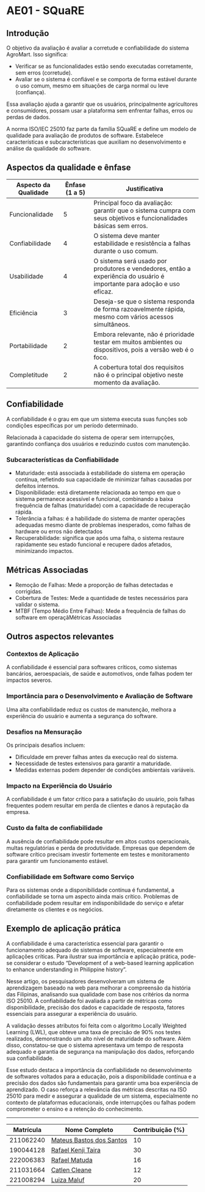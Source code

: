 # __AE01 - SQuaRE__

## __Introdução__

O objetivo da avaliação é avaliar a corretude e confiabilidade do sistema AgroMart. Isso significa:

- Verificar se as funcionalidades estão sendo executadas corretamente, sem erros (corretude).
- Avaliar se o sistema é confiável e se comporta de forma estável durante o uso comum, mesmo em situações de carga normal ou leve (confiança).

Essa avaliação ajuda a garantir que os usuários, principalmente agricultores e consumidores, possam usar a plataforma sem enfrentar falhas, erros ou perdas de dados.

A norma ISO/IEC 25010 faz parte da família SQuaRE e define um modelo de qualidade para avaliação de produtos de software. Estabelece características e subcaracterísticas que auxiliam no desenvolvimento e análise da qualidade do software.

## __Aspectos da qualidade e ênfase__

|Aspecto da Qualidade | Ênfase (1 a 5) | Justificativa |
| ----- | ------- | --------|
| Funcionalidade | 5 | Principal foco da avaliação: garantir que o sistema cumpra com seus objetivos e funcionalidades básicas sem erros. | 
| Confiabilidade | 4 | O sistema deve manter estabilidade e resistência a falhas durante o uso comum. |  
| Usabilidade  | 4 | O sistema será usado por produtores e vendedores, então a experiência do usuário é importante para adoção e uso eficaz. |
| Eficiência | 3 | Deseja-se que o sistema responda de forma razoavelmente rápida, mesmo com vários acessos simultâneos. |
| Portabilidade | 2 | Embora relevante, não é prioridade testar em muitos ambientes ou dispositivos, pois a versão web é o foco. | 
| Completitude | 2 | A cobertura total dos requisitos não é o principal objetivo neste momento da avaliação. | 


## __Confiabilidade__

A confiabilidade é o grau em que um sistema executa suas funções sob condições específicas por um período determinado.

Relacionada à capacidade do sistema de operar sem interrupções, garantindo confiança dos usuários e reduzindo custos com manutenção.

### __Subcaracterísticas da Confiabilidade__

- Maturidade: está associada à estabilidade do sistema em operação contínua, refletindo sua capacidade de minimizar falhas causadas por defeitos internos.
- Disponibilidade: está diretamente relacionada ao tempo em que o sistema permanece acessível e funcional, combinando a baixa frequência de falhas (maturidade) com a capacidade de recuperação
rápida.
- Tolerância a falhas: é a habilidade do sistema de manter operações
adequadas mesmo diante de problemas inesperados, como falhas de
hardware ou erros não detectados
- Recuperabilidade: significa que após uma falha, o sistema restaure rapidamente seu estado funcional e recupere dados afetados, minimizando impactos.

## __Métricas Associadas__

- Remoção de Falhas: Mede a proporção de falhas detectadas e corrigidas.
- Cobertura de Testes: Mede a quantidade de testes necessários para
validar o sistema.
- MTBF (Tempo Médio Entre Falhas): Mede a frequência de falhas do
software em operaçãMétricas Associadas

## __Outros aspectos relevantes__

### __Contextos de Aplicação__

A confiabilidade é essencial para softwares críticos, como sistemas bancários, aeroespaciais,
de saúde e automotivos, onde falhas podem ter impactos severos.

### __Importância para o Desenvolvimento e Avaliação de Software__

Uma alta confiabilidade reduz os custos de manutenção, melhora a experiência do usuário e aumenta a
segurança do software.

### __Desafios na Mensuração__

Os principais desafios incluem:
- Dificuldade em prever falhas antes da execução real do sistema.
- Necessidade de testes extensivos para garantir a maturidade.
- Medidas externas podem depender de condições ambientais variáveis.

### __Impacto na Experiência do Usuário__

A confiabilidade é um fator crítico para a satisfação do usuário, pois falhas
frequentes podem resultar em perda de clientes e danos à reputação da empresa.

### __Custo da falta de confiabilidade__ 

A ausência de confiabilidade pode resultar em altos custos operacionais,
multas regulatórias e perda de produtividade. Empresas que dependem de software crítico precisam investir fortemente em testes e monitoramento para garantir um funcionamento estável.


### __Confiabilidade em Software como Serviço__

Para os sistemas onde a disponibilidade contínua é fundamental, a confiabilidade se torna um aspecto ainda mais crítico. Problemas de confiabilidade podem resultar em indisponibilidade do serviço e afetar diretamente os clientes e os negócios.

## __Exemplo de aplicação prática__

A confiabilidade é uma característica essencial para garantir o funcionamento adequado de sistemas de software, especialmente em aplicações críticas. Para ilustrar sua importância e aplicação prática,
pode-se considerar o estudo “Development of a web-based learning application to enhance understanding in Philippine history”.

Nesse artigo, os pesquisadores desenvolveram um sistema de aprendizagem baseado na web para melhorar a compreensão da história das Filipinas, analisando sua qualidade com base nos critérios da norma ISO 25010. A confiabilidade foi avaliada a partir de métricas como disponibilidade, precisão dos dados e capacidade de resposta, fatores essenciais para assegurar a experiência do usuário.

A validação desses atributos foi feita com o algoritmo Locally Weighted Learning (LWL), que obteve uma taxa de precisão de 90% nos  testes realizados, demonstrando um alto nível de maturidade do software. Além disso, constatou-se que o sistema apresentava um tempo de resposta adequado e garantia de segurança na manipulação dos dados, reforçando sua confiabilidade.

Esse estudo destaca a importância da confiabilidade no desenvolvimento de softwares voltados para a educação, pois a disponibilidade contínua e a precisão dos dados são fundamentais para garantir uma boa experiência de aprendizado. O caso reforça a relevância das métricas descritas na ISO 25010 para medir e assegurar a qualidade de um sistema, especialmente no contexto de plataformas educacionais, onde interrupções ou falhas podem comprometer o ensino e a retenção do conhecimento.

---

<center>

| Matrícula   | Nome Completo                                                   | Contribuição (%) |
|-------------|------------------------------------------------------------------|-----------------|
| 211062240   | [Mateus Bastos dos Santos](https://github.com/mateusbastosds)   | 10               |
| 190044128   | [Rafael Kenji Taira](https://github.com/rafa-kenji)             | 30               |
| 222006383   | [Rafael Matuda](https://github.com/rmatuda)                     | 16               |
| 211031664   | [Catlen Cleane](https://github.com/catlenc)                     | 12               |
| 221008294   | [Luiza Maluf](https://github.com/LuizaMaluf)                    | 20               |  
